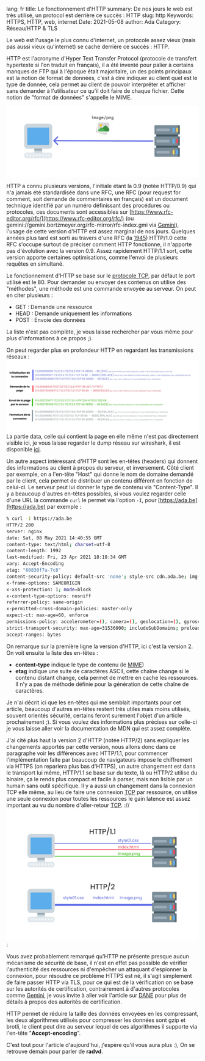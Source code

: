lang: fr
title: Le fonctionnement d'HTTP
summary: De nos jours le web est très utilisé, un protocol est derrière ce succès : HTTP
slug: http
Keywords: HTTPS, HTTP, web, internet
Date: 2021-05-08
author: Ada
Category: Réseau/HTTP & TLS

Le web est l'usage le plus connu d'internet, un protocole assez vieux (mais pas aussi vieux qu'internet) se cache derrière ce succès : HTTP.

HTTP est l'acronyme d'Hyper Text Transfer Protocol (protocole de transfert hypertexte si l'on traduit en français), il a été inventé pour palier à certains manques de FTP qui à l'époque était majoritaire, un des points principaux est la notion de format de données, c'est à dire indiquer au client quel est le type de donnée, cela permet au client de pouvoir interpréter et afficher sans demander à l'utilisateur ce qu'il doit faire de chaque fichier. Cette notion de "format de données" s'appelle le MIME.

![Schéma sur le MIME](/static/img/http/mime.webp)

HTTP a connu plusieurs versions, l'initiale étant la 0.9 (notée HTTP/0.9) qui n'a jamais été standardisée dans une RFC, une RFC (pour request for comment, soit demande de commentaires en français) est un document technique identifié par un numéro définissant des procédures ou protocoles, ces documents sont accessibles sur [https://www.rfc-editor.org/rfc/](https://www.rfc-editor.org/rfc/) (ou gemini://gemini.bortzmeyer.org/rfc-mirror/rfc-index.gmi via [Gemini](https://ilearned.eu/gemini.html)), l'usage de cette version d'HTTP est assez marginal de nos jours. Quelques années plus tard est sorti au travers d'une RFC (la [1945](https://www.rfc-editor.org/rfc/rfc1945.html)) HTTP/1.0 cette RFC s'occupe surtout de préciser comment HTTP fonctionne, il n'apporte pas d'évolution avec la version 0.9. Assez rapidement HTTP/1.1 sort, cette version apporte certaines optimisations, comme l'envoi de plusieurs requêtes en simultané.

Le fonctionnement d'HTTP se base sur le [protocole TCP](https://ilearned.eu/tcp.html), par défaut le port utilisé est le 80. Pour demander ou envoyer des contenus on utilise des "méthodes", une méthode est une commande envoyée au serveur. On peut en citer plusieurs :

- GET : Demande une ressource
- HEAD : Demande uniquement les informations
- POST : Envoie des données

La liste n'est pas complète, je vous laisse rechercher par vous même pour plus d'informations à ce propos ;).

On peut regarder plus en profondeur HTTP en regardant les transmissions réseaux :
![Schéma capture réseau HTTP](/static/img/http/capture_http.webp)
La partie data, celle qui contient la page en elle même n'est pas directement visible ici, je vous laisse regarder le dump réseau sur wireshark, il est disponible [ici](/static/misc/http.pcap).


Un autre aspect intéressant d'HTTP sont les en-têtes (headers) qui donnent des informations au client à propos du serveur, et inversement. Côté client par exemple, on a l'en-tête "Host" qui donne le nom de domaine demandé par le client, cela permet de distribuer un contenu différent en fonction de celui-ci. Le serveur peut lui donner le type de contenu via "Content-Type". Il y a beaucoup d'autres en-têtes possibles, si vous voulez regarder celle d'une URL la commande `curl` le permet via l'option `-I`, pour [https://ada.be](https://ada.be) par exemple :

```bash
% curl -I https://ada.be
HTTP/2 200
server: nginx
date: Sat, 08 May 2021 14:40:55 GMT
content-type: text/html; charset=utf-8
content-length: 1992
last-modified: Fri, 23 Apr 2021 18:18:34 GMT
vary: Accept-Encoding
etag: "60830f7a-7c8"
content-security-policy: default-src 'none'; style-src cdn.ada.be; img-src cdn.ada.be
x-frame-options: SAMEORIGIN
x-xss-protection: 1; mode=block
x-content-type-options: nosniff
referrer-policy: same-origin
x-permitted-cross-domain-policies: master-only
expect-ct: max-age=60, enforce
permissions-policy: accelerometer=(), camera=(), geolocation=(), gyroscope=(), magnetometer=(), microphone=(), payment=(), usb=()
strict-transport-security: max-age=31536000; includeSubDomains; preload
accept-ranges: bytes
```

On remarque sur la première ligne la version d'HTTP, ici c'est la version 2. On voit ensuite la liste des en-têtes :

- **content-type** indique le type de contenu (le [MIME](https://developer.mozilla.org/en-US/docs/Web/HTTP/Basics_of_HTTP/MIME_types))
- **etag** indique une suite de caractères ASCII, cette chaîne change si le contenu distant change, cela permet de mettre en cache les ressources. Il n'y a pas de méthode définie pour la génération de cette chaîne de caractères.

Je n'ai décrit ici que les en-têtes qui me semblait importants pour cet article, beaucoup d'autres en-têtes restent très utiles mais moins utilisés, souvent orientés sécurité, certains feront surement l'objet d'un article prochainement ;). Si vous voulez des informations plus précises sur celle-ci je vous laisse aller voir la documentation de MDN qui est assez complète.

J'ai cité plus haut la version 2 d'HTTP (notée HTTP/2) sans expliquer les changements apportés par cette version, nous allons donc dans ce paragraphe voir les différences avec HTTP/1.1, pour commencer l'implémentation faite par beaucoup de navigateurs impose le chiffrement via HTTPS (on reparlera plus bas d'HTTPS), un autre changement est dans le transport lui même, HTTP/1.1 se base sur du texte, là ou HTTP/2 utilise du binaire, ça le rends plus compact et facile à parser, mais non lisible par un humain sans outil spécifique. Il y a aussi un changement dans la connexion TCP elle même, au lieu de faire une connexion [TCP](https://ilearned.eu/tcp.html) par ressource, on utilise une seule connexion pour toutes les ressources le gain latence est assez important au vu du nombre d'aller-retour [TCP](https://ilearned.eu/tcp.html).
://
![Schéma HTTP/2 vs HTTP/1.1](/static/img/http/http2.webp):

Vous avez probablement remarqué qu'HTTP ne présente presque aucun mécanisme de sécurité de base, il n'est en effet pas possible de vérifier l'authenticité des ressources ni d'empêcher un attaquant d'espionner la connexion, pour résoudre ce problème HTTPS est né, il s'agit simplement de faire passer HTTP via TLS, pour ce qui est de la vérification on se base sur les autorités de certification, contrairement à d'autres protocoles comme [Gemini](https://ilearned.eu/gemini.html), je vous invite à aller voir l'article sur [DANE](https://ilearned.eu/dane.html) pour plus de détails à propos des autorités de certification.

HTTP permet de réduire la taille des données envoyées en les compressant, les deux algorithmes utilisés pour compresser les données sont gzip et brotli, le client peut dire au serveur lequel de ces algorithmes il supporte via l'en-tête "**Accept-encoding**".

C'est tout pour l'article d'aujourd'hui, j'espère qu'il vous aura plus :), On se retrouve demain pour parler de **radvd**.
